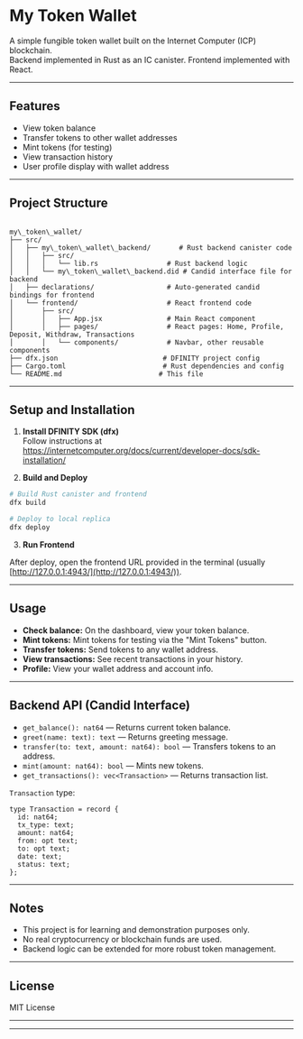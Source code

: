 
# My Token Wallet

A simple fungible token wallet built on the Internet Computer (ICP) blockchain.  
Backend implemented in Rust as an IC canister. Frontend implemented with React.

---

## Features

- View token balance
- Transfer tokens to other wallet addresses
- Mint tokens (for testing)
- View transaction history
- User profile display with wallet address

---

## Project Structure

```

my\_token\_wallet/
├── src/
│   ├── my\_token\_wallet\_backend/       # Rust backend canister code
│   │   ├── src/
│   │   │   └── lib.rs                 # Rust backend logic
│   │   └── my\_token\_wallet\_backend.did # Candid interface file for backend
│   ├── declarations/                  # Auto-generated candid bindings for frontend
│   └── frontend/                      # React frontend code
│       ├── src/
│       │   ├── App.jsx                # Main React component
│       │   ├── pages/                 # React pages: Home, Profile, Deposit, Withdraw, Transactions
│       │   └── components/            # Navbar, other reusable components
├── dfx.json                          # DFINITY project config
├── Cargo.toml                        # Rust dependencies and config
└── README.md                        # This file

````

---

## Setup and Installation

1. **Install DFINITY SDK (dfx)**  
   Follow instructions at https://internetcomputer.org/docs/current/developer-docs/sdk-installation/

2. **Build and Deploy**

```bash
# Build Rust canister and frontend
dfx build

# Deploy to local replica
dfx deploy
````

3. **Run Frontend**

After deploy, open the frontend URL provided in the terminal (usually [http://127.0.0.1:4943/](http://127.0.0.1:4943/)).

---

## Usage

* **Check balance:** On the dashboard, view your token balance.
* **Mint tokens:** Mint tokens for testing via the "Mint Tokens" button.
* **Transfer tokens:** Send tokens to any wallet address.
* **View transactions:** See recent transactions in your history.
* **Profile:** View your wallet address and account info.

---

## Backend API (Candid Interface)

* `get_balance(): nat64` — Returns current token balance.
* `greet(name: text): text` — Returns greeting message.
* `transfer(to: text, amount: nat64): bool` — Transfers tokens to an address.
* `mint(amount: nat64): bool` — Mints new tokens.
* `get_transactions(): vec<Transaction>` — Returns transaction list.

`Transaction` type:

```candid
type Transaction = record {
  id: nat64;
  tx_type: text;
  amount: nat64;
  from: opt text;
  to: opt text;
  date: text;
  status: text;
};
```

---

## Notes

* This project is for learning and demonstration purposes only.
* No real cryptocurrency or blockchain funds are used.
* Backend logic can be extended for more robust token management.

---

## License

MIT License

---


---

```


```

